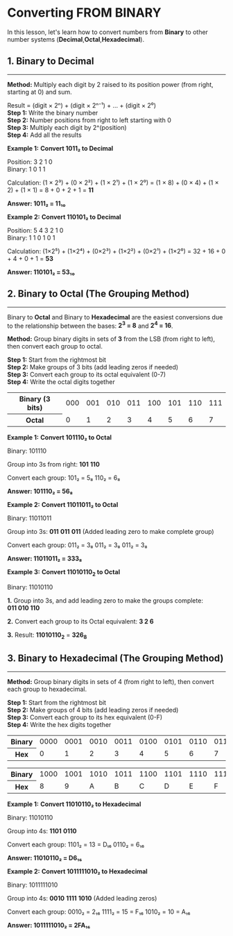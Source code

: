 # Converting FROM BINARY

In this lesson, let's learn how to convert numbers from **Binary** to other number systems (**Decimal**,**Octal**,**Hexadecimal**).

## 1. Binary to Decimal

---

**Method:** Multiply each digit by 2 raised to its position power (from right, starting at 0) and sum.

<div class="formula"> Result = (digit × 2ⁿ) + (digit × 2ⁿ⁻¹) + ... + (digit × 2⁰) </div>

<div class="steps">
  <div class="step"><strong>Step 1:</strong> Write the binary number</div>
  <div class="step"><strong>Step 2:</strong> Number positions from right to left starting with 0</div>
  <div class="step"><strong>Step 3:</strong> Multiply each digit by 2^(position)</div>
  <div class="step"><strong>Step 4:</strong> Add all the results</div>
</div>

**Example 1:** **Convert 1011₂ to Decimal**

<div class="example">
  <div class="calculation">
Position:  3  2  1  0 <br>
Binary:    1  0  1  1

Calculation:
(1 × 2³) + (0 × 2²) + (1 × 2¹) + (1 × 2⁰)
= (1 × 8) + (0 × 4) + (1 × 2) + (1 × 1)
= 8 + 0 + 2 + 1
= <strong>11</strong>

<strong>Answer: 1011₂ = 11₁₀</strong>

  </div>
</div>

**Example 2:** **Convert 110101₂ to Decimal**

<div class="example">
<div class="calculation">
Position:  5  4  3  2  1  0 <br>
Binary:    1  1  0  1  0  1

Calculation:
(1×2⁵) + (1×2⁴) + (0×2³) + (1×2²) + (0×2¹) + (1×2⁰)
= 32 + 16 + 0 + 4 + 0 + 1
= <strong>53</strong>

<strong>Answer: 110101₂ = 53₁₀</strong>

  </div>
</div>

## 2. Binary to Octal (The Grouping Method)

---

Binary to **Octal** and Binary to **Hexadecimal** are the easiest conversions due to the relationship between the bases: **2<sup>3</sup> = 8** and **2<sup>4</sup> = 16**.

**Method:** Group binary digits in sets of **3** from the LSB (from right to left), then convert each group to octal.

<div class="steps">
  <div class="step"><strong>Step 1:</strong> Start from the rightmost bit</div>
  <div class="step"><strong>Step 2:</strong> Make groups of 3 bits (add leading zeros if needed)</div>
  <div class="step"><strong>Step 3:</strong> Convert each group to its octal equivalent (0-7)</div>
  <div class="step"><strong>Step 4:</strong> Write the octal digits together</div>
</div>
                    
<div class="table-container">
  <table>
    <tr>
      <th>Binary (3 bits)</th>
      <td>000</td>
      <td>001</td>
      <td>010</td>
      <td>011</td>
      <td>100</td>
      <td>101</td>
      <td>110</td>
      <td>111</td>
    </tr>
    <tr>
      <th>Octal</th>
      <td>0</td>
      <td>1</td>
      <td>2</td>
      <td>3</td>
      <td>4</td>
      <td>5</td>
      <td>6</td>
      <td>7</td>
      </tr>
  </table>
</div>

**Example 1:** **Convert 101110₂ to Octal**

<div class="example">
   <div class="calculation">
Binary: 101110

Group into 3s from right: <strong>101</strong> <strong>110</strong>

Convert each group:
101₂ = 5₈
110₂ = 6₈

<strong>Answer: 101110₂ = 56₈</strong>
</div>

</div>

**Example 2:** **Convert 11011011₂ to Octal**

<div class="example">
   <div class="calculation">
Binary: 11011011

Group into 3s: <strong>011</strong> <strong>011</strong> <strong>011</strong>
(Added leading zero to make complete group)

Convert each group:
011₂ = 3₈
011₂ = 3₈
011₂ = 3₈

<strong>Answer: 11011011₂ = 333₈</strong>

  </div>
</div>

**Example 3:** **Convert 11010110<sub>2</sub> to Octal**

<div class="example">
   <div class="calculation">
Binary: 11010110

**1.** Group into 3s, and add leading zero to make the groups complete: **011 010 110**

**2.** Convert each group to its Octal equivalent: **3 2 6**

**3.** Result: **11010110<sub>2</sub>** = **326<sub>8</sub>**

   </div>
</div>

## 3. Binary to Hexadecimal (The Grouping Method)

---

**Method:** Group binary digits in sets of 4 (from right to left), then convert each group to hexadecimal.

<div class="steps">
  <div class="step"><strong>Step 1:</strong> Start from the rightmost bit</div>
  <div class="step"><strong>Step 2:</strong> Make groups of 4 bits (add leading zeros if needed)</div>
  <div class="step"><strong>Step 3:</strong> Convert each group to its hex equivalent (0-F)</div>
  <div class="step"><strong>Step 4:</strong> Write the hex digits together</div>
</div>
                    
<div class="table-container">
  <table>
    <tr>
      <th>Binary</th>
      <td>0000</td>
      <td>0001</td>
      <td>0010</td>
      <td>0011</td>
      <td>0100</td>
      <td>0101</td>
      <td>0110</td>
      <td>0111</td>
    </tr>
    <tr>
      <th>Hex</th>
      <td>0</td>
      <td>1</td>
      <td>2</td>
      <td>3</td>
      <td>4</td>
      <td>5</td>
      <td>6</td>
      <td>7</td>
    </tr>
  </table>
  <table style="margin-top: 10px;">
    <tr>
      <th>Binary</th>
        <td>1000</td>
        <td>1001</td>
        <td>1010</td>
        <td>1011</td>
        <td>1100</td>
        <td>1101</td>
        <td>1110</td>
        <td>1111</td>
    </tr>
    <tr>
        <th>Hex</th>
        <td>8</td>
        <td>9</td>
        <td>A</td>
        <td>B</td>
        <td>C</td>
        <td>D</td>
        <td>E</td>
        <td>F</td>
      </tr>
  </table>
</div>

**Example 1:** **Convert 11010110₂ to Hexadecimal**

<div class="example">
  <div class="calculation">
Binary: 11010110

Group into 4s: <strong>1101</strong> <strong>0110</strong>

Convert each group:
1101₂ = 13 = D₁₆
0110₂ = 6₁₆

<strong>Answer: 11010110₂ = D6₁₆</strong>
</div>
</div>

**Example 2:** **Convert 1011111010₂ to Hexadecimal**

<div class="example">
  <div class="calculation">

Binary: 1011111010

Group into 4s: <strong>0010</strong> <strong>1111</strong> <strong>1010</strong>
(Added leading zeros)

Convert each group:
0010₂ = 2₁₆
1111₂ = 15 = F₁₆
1010₂ = 10 = A₁₆

<strong>Answer: 1011111010₂ = 2FA₁₆</strong>
   </div>
</div>
